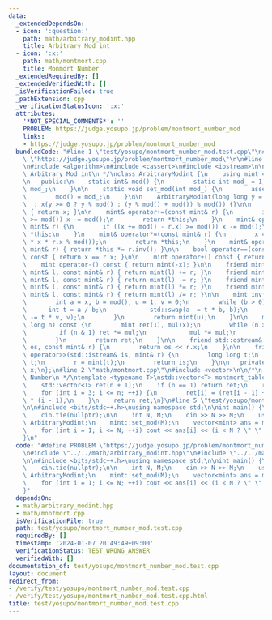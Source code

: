 ```yaml
---
data:
  _extendedDependsOn:
  - icon: ':question:'
    path: math/arbitrary_modint.hpp
    title: Arbitrary Mod int
  - icon: ':x:'
    path: math/montmort.cpp
    title: Monmort Number
  _extendedRequiredBy: []
  _extendedVerifiedWith: []
  _isVerificationFailed: true
  _pathExtension: cpp
  _verificationStatusIcon: ':x:'
  attributes:
    '*NOT_SPECIAL_COMMENTS*': ''
    PROBLEM: https://judge.yosupo.jp/problem/montmort_number_mod
    links:
    - https://judge.yosupo.jp/problem/montmort_number_mod
  bundledCode: "#line 1 \"test/yosupo/montmort_number_mod.test.cpp\"\n#define PROBLEM\
    \ \"https://judge.yosupo.jp/problem/montmort_number_mod\"\n\n#line 2 \"math/arbitrary_modint.hpp\"\
    \n#include <algorithm>\n#include <cassert>\n#include <iostream>\n\n/**\n * @brief\
    \ Arbitrary Mod int\n */\nclass ArbitraryModint {\n    using mint = ArbitraryModint;\n\
    \n   public:\n    static int& mod() {\n        static int mod_ = 1;\n        return\
    \ mod_;\n    }\n\n    static void set_mod(int mod_) {\n        assert(mod_ > 0);\n\
    \        mod() = mod_;\n    }\n\n    ArbitraryModint(long long y = 0)\n      \
    \  : x(y >= 0 ? y % mod() : (y % mod() + mod()) % mod()) {}\n\n    int val() const\
    \ { return x; }\n\n    mint& operator+=(const mint& r) {\n        if ((x += r.x)\
    \ >= mod()) x -= mod();\n        return *this;\n    }\n    mint& operator-=(const\
    \ mint& r) {\n        if ((x += mod() - r.x) >= mod()) x -= mod();\n        return\
    \ *this;\n    }\n    mint& operator*=(const mint& r) {\n        x = static_cast<int>(1LL\
    \ * x * r.x % mod());\n        return *this;\n    }\n    mint& operator/=(const\
    \ mint& r) { return *this *= r.inv(); }\n\n    bool operator==(const mint& r)\
    \ const { return x == r.x; }\n\n    mint operator+() const { return *this; }\n\
    \    mint operator-() const { return mint(-x); }\n\n    friend mint operator+(const\
    \ mint& l, const mint& r) { return mint(l) += r; }\n    friend mint operator-(const\
    \ mint& l, const mint& r) { return mint(l) -= r; }\n    friend mint operator*(const\
    \ mint& l, const mint& r) { return mint(l) *= r; }\n    friend mint operator/(const\
    \ mint& l, const mint& r) { return mint(l) /= r; }\n\n    mint inv() const {\n\
    \        int a = x, b = mod(), u = 1, v = 0;\n        while (b > 0) {\n      \
    \      int t = a / b;\n            std::swap(a -= t * b, b);\n            std::swap(u\
    \ -= t * v, v);\n        }\n        return mint(u);\n    }\n\n    mint pow(long\
    \ long n) const {\n        mint ret(1), mul(x);\n        while (n > 0) {\n   \
    \         if (n & 1) ret *= mul;\n            mul *= mul;\n            n >>= 1;\n\
    \        }\n        return ret;\n    }\n\n    friend std::ostream& operator<<(std::ostream&\
    \ os, const mint& r) {\n        return os << r.x;\n    }\n\n    friend std::istream&\
    \ operator>>(std::istream& is, mint& r) {\n        long long t;\n        is >>\
    \ t;\n        r = mint(t);\n        return is;\n    }\n\n   private:\n    int\
    \ x;\n};\n#line 2 \"math/montmort.cpp\"\n#include <vector>\n\n/*\n * @brief Monmort\
    \ Number\n */\ntemplate <typename T>\nstd::vector<T> montmort_table(int n) {\n\
    \    std::vector<T> ret(n + 1);\n    if (n == 1) return ret;\n    ret[2] = 1;\n\
    \    for (int i = 3; i <= n; ++i) {\n        ret[i] = (ret[i - 1] + ret[i - 2])\
    \ * (i - 1);\n    }\n    return ret;\n}\n#line 5 \"test/yosupo/montmort_number_mod.test.cpp\"\
    \n\n#include <bits/stdc++.h>\nusing namespace std;\n\nint main() {\n    ios_base::sync_with_stdio(false);\n\
    \    cin.tie(nullptr);\n\n    int N, M;\n    cin >> N >> M;\n    using mint =\
    \ ArbitraryModint;\n    mint::set_mod(M);\n    vector<mint> ans = montmort_table<mint>(N);\n\
    \    for (int i = 1; i <= N; ++i) cout << ans[i] << (i < N ? \" \" : \"\\n\");\n\
    }\n"
  code: "#define PROBLEM \"https://judge.yosupo.jp/problem/montmort_number_mod\"\n\
    \n#include \"../../math/arbitrary_modint.hpp\"\n#include \"../../math/montmort.cpp\"\
    \n\n#include <bits/stdc++.h>\nusing namespace std;\n\nint main() {\n    ios_base::sync_with_stdio(false);\n\
    \    cin.tie(nullptr);\n\n    int N, M;\n    cin >> N >> M;\n    using mint =\
    \ ArbitraryModint;\n    mint::set_mod(M);\n    vector<mint> ans = montmort_table<mint>(N);\n\
    \    for (int i = 1; i <= N; ++i) cout << ans[i] << (i < N ? \" \" : \"\\n\");\n\
    }"
  dependsOn:
  - math/arbitrary_modint.hpp
  - math/montmort.cpp
  isVerificationFile: true
  path: test/yosupo/montmort_number_mod.test.cpp
  requiredBy: []
  timestamp: '2024-01-07 20:49:49+09:00'
  verificationStatus: TEST_WRONG_ANSWER
  verifiedWith: []
documentation_of: test/yosupo/montmort_number_mod.test.cpp
layout: document
redirect_from:
- /verify/test/yosupo/montmort_number_mod.test.cpp
- /verify/test/yosupo/montmort_number_mod.test.cpp.html
title: test/yosupo/montmort_number_mod.test.cpp
---
```

